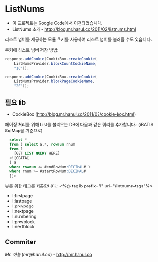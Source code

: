 ListNums
========

* 이 프로젝트는 Google Code에서 이전되었습니다.
* ListNums 소개 - http://blog.mr.hanul.co/2011/02/listnums.html

리스트 넘버를 제공하는 모듈
쿠키를 사용하여 리스트 넘버를 불러올 수도 있습니다.

쿠키에 리스트 넘버 저장 방법:
```java
response.addCookie(CookieBox.createCookie(
	ListNumsProvider.blockCountCookieName,
	"10"));
```
```java
response.addCookie(CookieBox.createCookie(
	ListNumsProvider.blockPageCookieName,
	"20"));  
```

## 필요 lib
* CookieBox (http://blog.mr.hanul.co/2011/02/cookie-box.html)

페이징 처리를 위해 List를 불러오는 DB에 다음과 같은 쿼리를 추가합니다.: (iBATIS SqlMap을 기준으로)
```sql
  select *
  from ( select a.*, rownum rnum
  from (
    [GET LIST QUERY HERE]
  <![CDATA[
  ) a
  where rownum <= #endRowNum:DECIMAL# )
  where rnum >= #startRowNum:DECIMAL#
  ]]>
```

뷰를 위한 태그를 제공합니다.: <%@ taglib prefix="l" uri="/listnums-tags"%>
* l:firstpage
* l:lastpage
* l:prevpage
* l:nextpage
* l:numbering
* l:prevblock
* l:nextblock

Commiter
----
*Mr. 하늘* (_mr@hanul.co_) - http://mr.hanul.co
